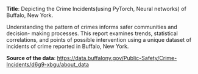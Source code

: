 **Title**: Depicting the Crime Incidents(using PyTorch, Neural networks) of Buffalo, New York.

Understanding the pattern of crimes informs safer communities and decision-
making processes. This report examines trends, statistical correlations, and points
of possible intervention using a unique dataset of incidents of crime reported in
Buffalo, New York.

**Source of the data**: https://data.buffalony.gov/Public-Safety/Crime-Incidents/d6g9-xbgu/about_data



